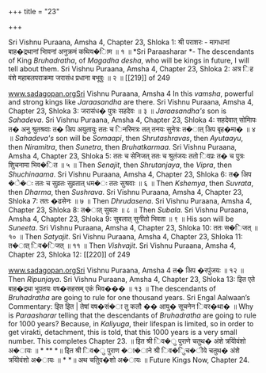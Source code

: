 +++
title = "23"

+++


Sri Vishnu Puraana, Amsha 4, Chapter 23, Shloka 1: श्री पराशरः - मागधानां बाह�द्रथानां भािवनां अनुक्रमं कथिय�ािम ॥ १ ॥ *Sri Paraasharar *- The descendants of King *Bruhadratha*, of *Magadha* *desha*, who will be kings in future, I will tell about them. Sri Vishnu Puraana, Amsha 4, Chapter 23, Shloka 2: अत्र िह वंशे महाबलपराक्रमा जरासंध प्रधाना बभूवुः ॥ २ ॥  [[219]] of 249 





www.sadagopan.orgSri Vishnu Puraana, Amsha 4 In this *vamsha*, powerful and strong kings like *Jaraasandha* are there. Sri Vishnu Puraana, Amsha 4, Chapter 23, Shloka 3: जरासंध� पुत्रः सहदेवः ॥ ३ ॥ *Jaraasandha's* son is *Sahadeva*. Sri Vishnu Puraana, Amsha 4, Chapter 23, Shloka 4: सहदेवात् सोमािपः त� अनु श्रुतश्रवाः त� अिप अयुतायुः ततः च िनरिमत्रः तत् तनयः सुनेत्रः त�ात् अिप बृह�मा� ॥ ४ ॥ *Sahadeva's* son will be *Somaapi*, then *Shrutashravas*, then *Ayutaayu*, then *Niramitra*, then *Sunetra*, then *Bruhatkarmaa*. Sri Vishnu Puraana, Amsha 4, Chapter 23, Shloka 5: ततः च सेनिजत् ततः च श्रुतंजयः ततो िवप्रः त� च पुत्रः शुिचनामा भिव�ित ॥ ५ ॥ Then *Senajit*, then *Shrutanjaya*, the *Vipra*, then *Shuchinaama*. Sri Vishnu Puraana, Amsha 4, Chapter 23, Shloka 6: त� अिप �े�ः ततः च सुव्रतः सुव्रतात् धम�ः ततः सुश्रवाः ॥ ६ ॥ Then *Kshemya*, then *Suvrata*, then *Dharma*, then *Sushrava*. Sri Vishnu Puraana, Amsha 4, Chapter 23, Shloka 7: ततः �ढसेनः ॥ ७ ॥ Then *Dhrudasena*. Sri Vishnu Puraana, Amsha 4, Chapter 23, Shloka 8: त�ात् सुबलः ॥ ८ ॥ Then *Subala*. Sri Vishnu Puraana, Amsha 4, Chapter 23, Shloka 9: सुबलात् सुनीतो भिवता ॥ ९ ॥ His son will be *Suneeta*. Sri Vishnu Puraana, Amsha 4, Chapter 23, Shloka 10: ततः स�िजत् ॥ १० ॥ Then *Satyajit*. Sri Vishnu Puraana, Amsha 4, Chapter 23, Shloka 11: त�ात् िव�िजत् ॥ ११ ॥ Then *Vishvajit*. Sri Vishnu Puraana, Amsha 4, Chapter 23, Shloka 12:  [[220]] of 249 





www.sadagopan.orgSri Vishnu Puraana, Amsha 4 त� अिप �रपुंजयः ॥ १२ ॥ Then *Ripunjaya*. Sri Vishnu Puraana, Amsha 4, Chapter 23, Shloka 13: इित एते बाह�द्रथा भूपतयः वष�सहस्रम् एकं भिव��� ॥ १३ ॥ The descendants of *Bruhadratha* are going to rule for one thousand years. Sri Engal Aalwaan’s Commentary: इित इित | तेषां वष�सं�ा तु कलौ �� आयु� सूचनेन िवर�था� ॥ Why is *Paraasharar* telling that the descendants of *Bruhadratha* are going to rule for 1000 years? Because, in *Kaliyuga*, their lifespan is limited, so in order to get virakti, detachment, this is told, that this 1000 years is a very small number. This completes Chapter 23. ॥ इित श्री िव�ु पुराणे चतुथ� अंशे त्रयोिवंशो अ�ायः ॥ * ** *॥ इित श्री िव�ु पुराण �ा�ाने श्री िव�ुिच�ीये चतुथ� अंशे त्रयोिवंशो अ�ायः ॥ * *॥ अथ चतुिव�शो अ�ायः ॥ Future Kings Now, Chapter 24. 

